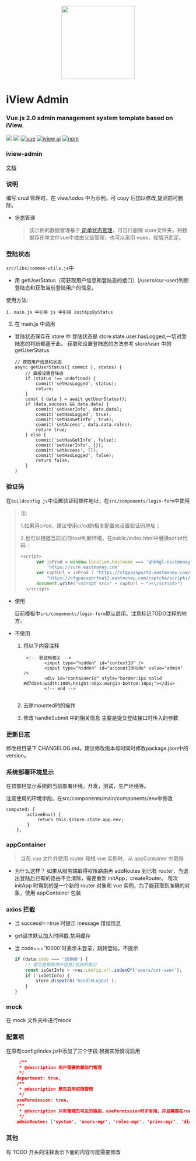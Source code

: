 <p align="center">
    <a href="https://www.iviewui.com">
        <img width="200" src="https://file.iviewui.com/logo-new.svg">
    </a>
</p>

<h1>
iView Admin
    <h3>Vue.js 2.0 admin management system template based on iView.</h3>
</h1>

[![](https://img.shields.io/github/release/iview/iview-admin.svg)](https://github.com/iview/iview-admin/releases)
[![](https://img.shields.io/travis/iview/iview-admin.svg?style=flat-square)](https://travis-ci.org/iview/iview-admin)
[![vue](https://img.shields.io/badge/vue-2.5.17-brightgreen.svg?style=flat-square)](https://github.com/vuejs/vue)
[![iview ui](https://img.shields.io/badge/iview-3.2.2-brightgreen.svg?style=flat-square)](https://github.com/iview/iview)
[![npm](https://img.shields.io/npm/l/express.svg)]()

### iview-admin

[文档](https://lison16.github.io/iview-admin-doc/#/)

### 说明

编写 crud 管理时，在 view/todos 中为示例，可 copy 后加以修改,提测前可删除。

- 状态管理

  >  该示例的数据管理基于[ 简单状态管理]( https://cn.vuejs.org/v2/guide/state-management.html )，可自行删除 store文件夹，将数据存在单文件vue中或由父级管理，也可以采用 vuex，视情况而定。

### 登陆状态

`src/libs/common-utils.js`中

-   用 getUserStatus（可获取用户信息和登陆态的接口）(/users/cur-user)判断登陆态和获取当前登陆用户的信息。
    
使用方法:
    
    1. main.js 中引用 js 中引用 initAppByStatus
2. 在 main.js 中调用
    
-   登陆状态保存在 store 中
    登陆状态是 store.state.user.hasLogged,一切对登陆态的判断都基于此。
    获取和设置登陆态的方法参考 store/user 中的 getUserStatus
    
    ```
    // 获取用户信息和状态
    async getUserStatus({ commit }, status) {
        // 直接设置登陆态
        if (status !== undefined) {
            commit('setHasLogged', status);
            return;
        }
        const { data } = await getUserStatus();
        if (data.success && data.data) {
            commit('setUserInfo', data.data);
            commit('setHasLogged', true);
            commit('setHasGetInfo', true);
            commit('setAccess', data.data.roles);
            return true;
        } else {
            commit('setHasGetInfo', false);
            commit('setUserInfo', {});
            commit('setAccess', []);
            commit('setHasLogged', false);
            return false;
        }
    }
    ```

### 验证码

在`buildconfig.js`中设置验证码插件地址，在`src/components/login-form`中使用

> 注:
>
> 1.如果用ci/cd，建议使用ci/cd的相关配置来设置验证码地址；
>
> 2.也可以根据当前访问host判断环境，在public/index.html中替换script代码：
>
> ```js
> <script>
> 		var isProd = window.location.hostname === 'qhkhgl.eastmoney.com' || window.location.hostname ===
> 			'https://scrm.eastmoney.com'
> 		var captUrl = isProd ? "https://cfgpassport2.eastmoney.com/captcha/scripts/em_capt.js" :
> 			"https://cfgpassportuat2.eastmoney.com/captcha/scripts/em_capt.js"
> 		document.write("<script src=" + captUrl + "><\/script>")
> 	</script>
> ```

-   使用
    
    目前模板中`src/components/login-form`默认启用。注意标记TODO注释的地方。
    
-   不使用
    1. 将以下内容注释
    
        ```
         <!-- 验证码相关 -->
                <input type="hidden" id="contextId" />
                <input type="hidden" id="accountIdHide" value="admin" />
                <div id="containerId" style="border:1px solid #d7dde4;width:100%;height:46px;margin-bottom:10px;"></div>
                <!-- end -->
         
        ```
    
    2. 去除mounted时的操作
    
    3. 修改 handleSubmit 中的相关信息
       主要是提交登陆接口时传入的参数

### 更新日志

修改根目录下 CHANGELOG.md。建议修改版本号时同时修改package.json中的version。

### 系统部署环境显示

在顶部栏显示系统的当前部署环境，开发，测试，生产环境等。

注意使用的环境字段。在src/components/main/components/env中修改

```
computed: {
        activeEnv() {
            return this.$store.state.app.env;
        }
    },
```

### appContainer

> 当在.vue 文件外使用 router 和根 vue 实例时，从 appContainer 中取得

-   为什么这样？
    如果从服务端取得权限路由再 addRoutes 到已有 router，当退出登陆后已有的路由不会清除，需要重新 initApp，createRouter。
    每次 initApp 时得到的是一个新的 router 对象和 vue 实例，为了能获取到准确的对象，使用 appContainer 包装


### axios 拦截

-   当 success!==true 时提示 message 错误信息

-   get请求默认加入时间戳,禁用缓存

-   当 code==='10000'时表示未登录，跳转登陆，不提示

    ```js
    if (data.code === '10000') {
        // 是否是获取用户信息/状态的接口
        const isGetInfo = ~res.config.url.indexOf('users/cur-user');
        if (!isGetInfo) {
            store.dispatch('handleLogOut');
        }
    }
    ```


### mock

在 mock 文件夹中进行mock

### 配置项

在原有config/index.js中添加了三个字段.根据实际情况启用

```json
     /**
     * @description 用户需要依赖部门管理
     */
    department: true,
    /**
     * @description 是否启用权限管理
     */
    usePermission: true,
    /**
     * @description 只有管理员可见的路由，usePermission时才有用，并且需要在router/index中设置判断管理员的条件
     */
    adminRoutes: ['system', 'users-mgr', 'roles-mgr', 'privs-mgr', 'dict-mgr','configs-mgr']
```



### 其他

有 TODO 开头的注释表示下面的内容可能需要修改

